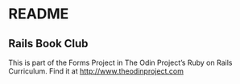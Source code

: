 # README

## Rails Book Club

This is part of the Forms Project in The Odin Project’s Ruby on Rails Curriculum. Find it at http://www.theodinproject.com
